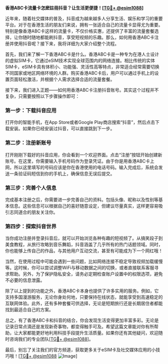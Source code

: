 **香港ABC卡流量卡怎麽註冊抖音？让生活更便捷！[[TG💪+ @esim1088](https://t.me/s/esim1088)]**

近年来，随着社交媒体的普及，抖音成为越来越多人分享生活、娱乐和学习的重要平台。对于在香港生活的朋友们来说，拥有一张适合自己的流量卡显得尤为重要。特别是像香港ABC卡这样的流量卡，不仅价格实惠，还提供了丰富的流量套餐选择，让你随时随地都能刷抖音，享受短视频的乐趣。那么，如何用香港ABC卡注册并使用抖音呢？接下来，我将详细为大家介绍整个流程。

首先，我们来了解一下香港ABC卡是什么。香港ABC卡是一种专为在港人士设计的虚拟SIM卡，它通过eSIM技术实现全球范围内的网络连接。相比传统的实体SIM卡，eSIM卡具有体积小、功能强、灵活性高等特点，非常适合经常需要切换不同国家或地区网络环境的人群。购买香港ABC卡后，用户可以通过手机上的设置页面轻松激活，并根据个人需求选择合适的流量套餐。

接下来，我们进入正题——如何用香港ABC卡注册抖音账号。其实这个过程并不复杂，只需要按照以下步骤操作即可：

### 第一步：下载抖音应用

打开你的智能手机，在App Store或者Google Play商店搜索“抖音”，然后点击下载安装。如果你已经安装过抖音，可以直接跳到下一步。

### 第二步：注册新账号

打开刚刚下载好的抖音应用，你会看到一个欢迎界面。点击“注册”按钮开始创建新账号。在这里，你需要输入手机号码作为登录凭证。由于你是用香港ABC卡上网，所以这里填写的号码应该是你在香港使用的电话号码。输入完成后，系统会发送一条验证码短信到你的手机上，确保信息无误后提交。

### 第三步：完善个人信息

完成基本注册之后，你需要进一步完善自己的资料。包括头像、昵称以及性别等基本信息。这些信息可以根据自己的喜好随意设定，但建议尽量真实，这样更容易吸引志同道合的朋友关注你。

### 第四步：探索抖音世界

当你成功注册并登录抖音后，就可以开始浏览各种有趣的短视频了。从搞笑段子到美食教程，从旅行攻略到音乐舞蹈，抖音涵盖了几乎所有的热门话题领域。同时，你也能够上传自己的作品，与其他用户互动交流，甚至有可能成为下一个网红哦！

当然，在使用过程中可能会遇到一些问题，比如网络连接不稳定导致视频加载缓慢等。这时候，你可以尝试调整WiFi与移动数据之间的切换，或者直接联系客服寻求帮助。另外，为了保护隐私安全，请务必定期检查账户设置中的权限选项，避免不必要的信息泄露。

除了以上提到的功能之外，香港ABC卡本身也提供了许多实用的服务。例如，它支持多国漫游服务，无论你身处何地，只要保持在线状态，就能享受到高速稳定的互联网体验。此外，还有多种套餐可供选择，无论是短期旅行还是长期居住者都能找到最适合自己的方案。

总之，有了香港ABC卡和抖音的结合，你会发现生活变得更加丰富多彩。无论是记录日常点滴还是发现新奇事物，都变得触手可及。希望这篇文章能对你有所帮助，让大家都能更好地利用科技手段提升生活质量。如果你还有其他疑问，欢迎随时咨询我们的专业团队[[TG💪+ @esim1088](https://t.me/s/esim1088)]。

最后，别忘了关注我们的官方频道，获取更多关于eSIM卡及社交媒体应用的小技巧哦！[[TG💪+ @esim1088](https://t.me/s/esim1088) ![Image](https://i.postimg.cc/4NQfJmqS/Snipaste-2025-05-13-00-14-12.png)]